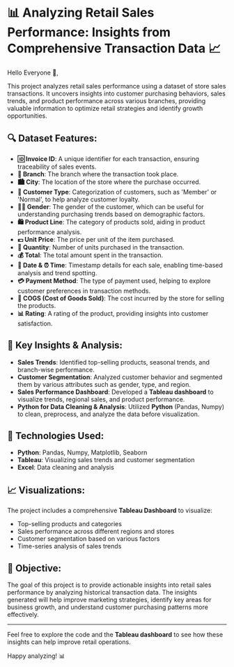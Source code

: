 # 📊 Analyzing Retail Sales Performance: Insights from Comprehensive Transaction Data 📈

Hello Everyone 👋,

This project analyzes retail sales performance using a dataset of store sales transactions. It uncovers insights into customer purchasing behaviors, sales trends, and product performance across various branches, providing valuable information to optimize retail strategies and identify growth opportunities.

## 🔍 Dataset Features:

- **🆔 Invoice ID**: A unique identifier for each transaction, ensuring traceability of sales events.
- **🏪 Branch**: The branch where the transaction took place.
- **🏙️ City**: The location of the store where the purchase occurred.
- **👤 Customer Type**: Categorization of customers, such as 'Member' or 'Normal', to help analyze customer loyalty.
- **👩‍💼 Gender**: The gender of the customer, which can be useful for understanding purchasing trends based on demographic factors.
- **🛍️ Product Line**: The category of products sold, aiding in product performance analysis.
- **💵 Unit Price**: The price per unit of the item purchased.
- **🔢 Quantity**: Number of units purchased in the transaction.
- **💰 Total**: The total amount spent in the transaction.
- **📅 Date & ⏰ Time**: Timestamp details for each sale, enabling time-based analysis and trend spotting.
- **💳 Payment Method**: The type of payment used, helping to explore customer preferences in transaction methods.
- **🧾 COGS (Cost of Goods Sold)**: The cost incurred by the store for selling the products.
- **📊 Rating**: A rating of the product, providing insights into customer satisfaction.

## 🚀 Key Insights & Analysis:
- **Sales Trends**: Identified top-selling products, seasonal trends, and branch-wise performance.
- **Customer Segmentation**: Analyzed customer behavior and segmented them by various attributes such as gender, type, and region.
- **Sales Performance Dashboard**: Developed a **Tableau dashboard** to visualize trends, regional sales, and product performance.
- **Python for Data Cleaning & Analysis**: Utilized **Python** (Pandas, Numpy) to clean, preprocess, and analyze the data before visualization.

## 🔧 Technologies Used:
- **Python**: Pandas, Numpy, Matplotlib, Seaborn
- **Tableau**: Visualizing sales trends and customer segmentation
- **Excel**: Data cleaning and analysis

## 📈 Visualizations:
The project includes a comprehensive **Tableau Dashboard** to visualize:
- Top-selling products and categories
- Sales performance across different regions and stores
- Customer segmentation based on various factors
- Time-series analysis of sales trends

## 🎯 Objective:
The goal of this project is to provide actionable insights into retail sales performance by analyzing historical transaction data. The insights generated will help improve marketing strategies, identify key areas for business growth, and understand customer purchasing patterns more effectively.

---

Feel free to explore the code and the **Tableau dashboard** to see how these insights can help improve retail operations.

Happy analyzing! 📊

